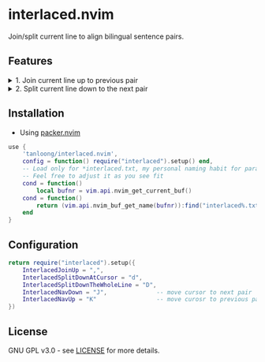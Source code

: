# interlaced.nvim

Join/split current line to align bilingual sentence pairs.

## Features

<details>
<summary>
1. Join current line up to previous pair
</summary>
  <p>
    <img src="https://github.com/tanloong/interlaced.nvim/assets/71320000/c3894f0d-2a01-4d56-b243-70abb5b2a827" alt="GIF">
  </p>
</details>

<details>
<summary>
2. Split current line down to the next pair
</summary>
  <p>
    <img src="https://github.com/tanloong/interlaced.nvim/assets/71320000/f324a152-3d45-4a8b-bf29-4c753f2ad199" alt="GIF">
  </p>
</details>

## Installation

+ Using [packer.nvim](https://github.com/wbthomason/packer.nvim)

```lua
use {
    'tanloong/interlaced.nvim',
    config = function() require("interlaced").setup() end,
    -- Load only for *interlaced.txt, my personal naming habit for parallel text files
    -- Feel free to adjust it as you see fit
    cond = function()
        local bufnr = vim.api.nvim_get_current_buf()
    cond = function()
        return (vim.api.nvim_buf_get_name(bufnr)):find("interlaced%.txt$") and true or false
    end
}
```

## Configuration

```lua
return require("interlaced").setup({
    InterlacedJoinUp = ",",               
    InterlacedSplitDownAtCursor = "d",    
    InterlacedSplitDownTheWholeLine = "D",
    InterlacedNavDown = "J",              -- move cursor to next pair
    InterlacedNavUp = "K"                 -- move curosr to previous pair
})
```

## License

GNU GPL v3.0 - see [LICENSE](https://github.com/tanloong/interlaced.nvim/blob/main/LICENSE) for more details.
